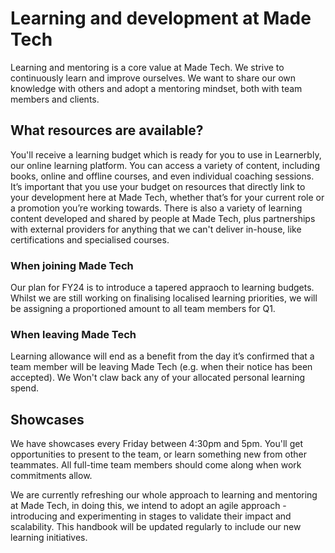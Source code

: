 # Learning and development at Made Tech

Learning and mentoring is a core value at Made Tech. We strive to continuously learn and improve ourselves. We want to share our own knowledge with others and adopt a mentoring mindset, both with team members and clients.


## What resources are available?

You'll receive a learning budget which is ready for you to use in Learnerbly, our online learning platform. You can access a variety of content, including books, online and offline courses, and even individual coaching sessions. It’s important that you use your budget on resources that directly link to your development here at Made Tech, whether that’s for your current role or a promotion you’re working towards.
There is also a variety of learning content developed and shared by people at Made Tech, plus partnerships with external providers for anything that we can't deliver in-house, like certifications and specialised courses.


### When joining Made Tech
Our plan for FY24 is to introduce a tapered appraoch to learning budgets. Whilst we are still working on finalising localised learning priorities, we will be assigning a proportioned amount to all team members for Q1. 


### When leaving Made Tech

Learning allowance will end as a benefit from the day it’s confirmed that a team member will be leaving Made Tech (e.g. when their notice has been accepted). We Won't claw back any of your allocated personal learning spend. 

## Showcases

We have showcases every Friday between 4:30pm and 5pm. You'll get opportunities to present to the team, or learn something new from other teammates. All full-time team members should come along when work commitments allow.

We are currently refreshing our whole approach to learning and mentoring at Made Tech, in doing this, we intend to adopt an agile approach - introducing and experimenting in stages to validate their impact and scalability. This handbook will be updated regularly to include our new learning initiatives. 
